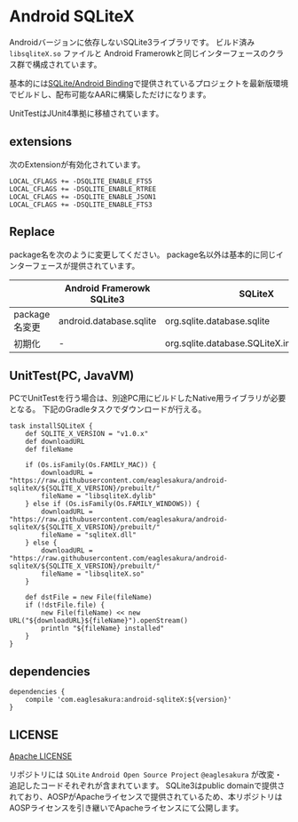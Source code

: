 # Android SQLiteX

Androidバージョンに依存しないSQLite3ライブラリです。
ビルド済み `libsqliteX.so` ファイルと Android Framerowkと同じインターフェースのクラス群で構成されています。

基本的には[SQLite/Android Binding](https://sqlite.org/android/doc/trunk/www/index.wiki)で提供されているプロジェクトを最新版環境でビルドし、配布可能なAARに構築しただけになります。

UnitTestはJUnit4準拠に移植されています。

## extensions

次のExtensionが有効化されています。

```
LOCAL_CFLAGS += -DSQLITE_ENABLE_FTS5
LOCAL_CFLAGS += -DSQLITE_ENABLE_RTREE
LOCAL_CFLAGS += -DSQLITE_ENABLE_JSON1
LOCAL_CFLAGS += -DSQLITE_ENABLE_FTS3
```

## Replace

package名を次のように変更してください。
package名以外は基本的に同じインターフェースが提供されています。

|  | Android Framerowk SQLite3 | SQLiteX |
|---|---|---|
|package名変更 | android.database.sqlite | org.sqlite.database.sqlite |
| 初期化 | - | org.sqlite.database.SQLiteX.install(context); |

## UnitTest(PC, JavaVM)

PCでUnitTestを行う場合は、別途PC用にビルドしたNative用ライブラリが必要となる。
下記のGradleタスクでダウンロードが行える。

```
task installSQLiteX {
    def SQLITE_X_VERSION = "v1.0.x"
    def downloadURL
    def fileName

    if (Os.isFamily(Os.FAMILY_MAC)) {
        downloadURL = "https://raw.githubusercontent.com/eaglesakura/android-sqliteX/${SQLITE_X_VERSION}/prebuilt/"
        fileName = "libsqliteX.dylib"
    } else if (Os.isFamily(Os.FAMILY_WINDOWS)) {
        downloadURL = "https://raw.githubusercontent.com/eaglesakura/android-sqliteX/${SQLITE_X_VERSION}/prebuilt/"
        fileName = "sqliteX.dll"
    } else {
        downloadURL = "https://raw.githubusercontent.com/eaglesakura/android-sqliteX/${SQLITE_X_VERSION}/prebuilt/"
        fileName = "libsqliteX.so"
    }

    def dstFile = new File(fileName)
    if (!dstFile.file) {
        new File(fileName) << new URL("${downloadURL}${fileName}").openStream()
        println "${fileName} installed"
    }
}
```

## dependencies

```
dependencies {
    compile 'com.eaglesakura:android-sqliteX:${version}'
}
```

## LICENSE

[Apache LICENSE](LICENSE.txt)

リポジトリには `SQLite` `Android Open Source Project` `@eaglesakura` が改変・追記したコードそれぞれが含まれています。
SQLite3はpublic domainで提供されており、AOSPがApacheライセンスで提供されているため、本リポジトリはAOSPライセンスを引き継いでApacheライセンスにて公開します。

